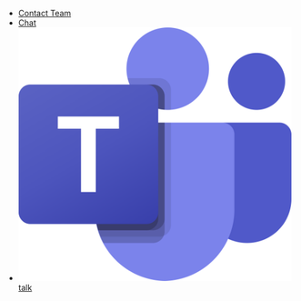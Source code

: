 * [Contact Team](contact-team.md)
* [Chat](https://www.microsoft.com/en-gb/microsoft-teams/group-chat-software)
* [![Chat](assets/img/teams.svg)talk](https://www.microsoft.com/en-gb/microsoft-teams/group-chat-software)
